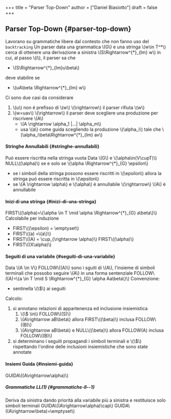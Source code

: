 +++
title = "Parser Top-Down"
author = ["Daniel Biasiotto"]
draft = false
+++

## Parser Top-Down {#parser-top-down}

Lavorano su grammatiche libere dal contesto che non fanno uso del `backtracking`
Un parser data una grammatica \\(G\\) e una stringa \\(w\in T^\*\\) cerca di ottenere una derivazione a sinistra \\(S\Rightarrow^{\*}\_{lm} w\\) in cui, al passo \\(i\\), il parser sa che

-   \\(S\Rightarrow^{\*}\_{lm}u\beta\\)

deve stabilire se

-   \\(uA\beta \Rightarrow^{\*}\_{lm} w\\)

Ci sono due casi da considerare

1.  \\(u\\) non é prefisso di \\(w\\) \\(\rightarrow\\) il parser rifiuta \\(w\\)
2.  \\(w=uav\\) \\(\rightarrow\\) il parser deve scegliere una produzione per riscrivere \\(A\\)
    -   \\(A \rightarrow \alpha\_1 |...| \alpha\_m\\)
    -   usa \\(a\\) come guida scegliendo la produzione \\(\alpha\_i\\) tale che \\(\alpha\_i\beta\Rightarrow^{\*}\_{lm} av\\)


#### Stringhe Annullabili {#stringhe-annullabili}

Puó essere riscritta nella stringa vuota
Data \\(G\\) e \\(\alpha\in(V\cupT)\\)
NULL\\((\alpha)\\) se e solo se \\(\alpha \Rightarrow^{\*}\_{G} \epsilon\\)

-   se i simboli della stringa possono essere riscritti in \\(\epsilon\\) allora la stringa puó essere riscritta in \\(\epsilon\\)
-   se \\(A \rightarrow \alpha\\) e \\(\alpha\\) é annullabile \\(\rightarrow\\) \\(A\\) é annullabile


#### Inizi di una stringa {#inizi-di-una-stringa}

FIRST\\((\alpha)=\\{\alpha \in T \mid \alpha \Rightarrow^{\*}\_{G} a\beta\\}\\)
Calcolabile per induzione

-   FIRST\\((\epsilon)  = \emptyset\\)
-   FIRST\\((a)  =\\{a\\}\\)
-   FIRST\\((A) = \cup\_{\rightarrow \alpha}\\) FIRST\\((\alpha)\\)
-   FIRST\\((X\alpha)\\)


#### Seguiti di una variabile {#seguiti-di-una-variabile}

Data \\(A \in V\\)
FOLLOW\\((A)\\) sono i sguiti di \\(A\\), l'insieme di simboli terminali che possobo seguire \\(A\\) in una forma sentenziale
FOLLOW\\((A)=\\{a \in T \mid S \Rightarrow^{\*}\_{G} \alpha Aa\beta\\}\\)
Convenzione:

-   sentinella \\(\\$\\) ai seguiti

Calcolo:

1.  si annotano relazioni di appartenenza ed inclusione insiemistica
    1.  \\(\\$ \in\\) FOLLOW\\((S)\\)
    2.  \\(A\rightarrow aB\beta\\) allora FIRST\\((\beta)\\) inclusa FOLLOW\\((B)\\)
    3.  \\(A\rightarrow aB\beta\\) e NULL\\((\beta)\\) allora FOLLOW(A) inclusa FOLLOW\\((B)\\)
2.  si determinano i seguiti propagandi i  simboli terminali e \\(\\$\\) rispettando l'ordine delle inclusioni insiemistiche che sono state annotate


#### Insiemi Guida {#insiemi-guida}

GUIDA\\((A\rightarrow\alpha)\\)


##### Grammatiche LL(1) {#grammatiche-ll--1}

Deriva da sinistra dando prioritá alla variabile piú a sinistra e restituisce solo simboli terminali
GUIDA\\((A\rightarrow\alpha)\cap\\) GUIDA\\((A\rightarrow\beta)=\emptyset\\)